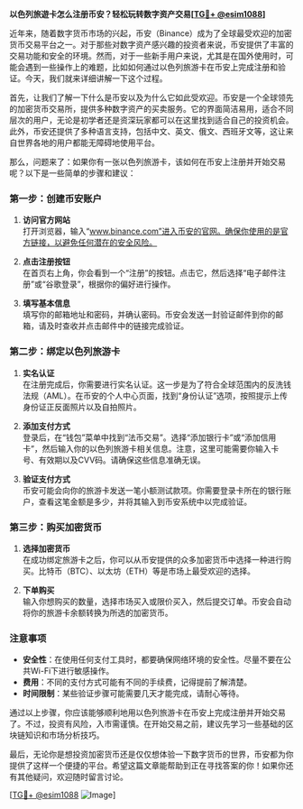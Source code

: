 **以色列旅遊卡怎么注册币安？轻松玩转数字资产交易[[TG💪+ @esim1088](https://t.me/s/esim1088)]**

近年来，随着数字货币市场的兴起，币安（Binance）成为了全球最受欢迎的加密货币交易平台之一。对于那些对数字资产感兴趣的投资者来说，币安提供了丰富的交易功能和安全的环境。然而，对于一些新手用户来说，尤其是在国外使用时，可能会遇到一些操作上的难题，比如如何通过以色列旅游卡在币安上完成注册和验证。今天，我们就来详细讲解一下这个过程。

首先，让我们了解一下什么是币安以及为什么它如此受欢迎。币安是一个全球领先的加密货币交易所，提供多种数字资产的买卖服务。它的界面简洁易用，适合不同层次的用户，无论是初学者还是资深玩家都可以在这里找到适合自己的投资机会。此外，币安还提供了多种语言支持，包括中文、英文、俄文、西班牙文等，这让来自世界各地的用户都能无障碍地使用平台。

那么，问题来了：如果你有一张以色列旅游卡，该如何在币安上注册并开始交易呢？以下是一些简单的步骤和建议：

### 第一步：创建币安账户

1. **访问官方网站**  
   打开浏览器，输入“www.binance.com”进入币安的官网。确保你使用的是官方链接，以避免任何潜在的安全风险。

2. **点击注册按钮**  
   在首页右上角，你会看到一个“注册”的按钮。点击它，然后选择“电子邮件注册”或“谷歌登录”，根据你的偏好进行操作。

3. **填写基本信息**  
   填写你的邮箱地址和密码，并确认密码。币安会发送一封验证邮件到你的邮箱，请及时查收并点击邮件中的链接完成验证。

### 第二步：绑定以色列旅游卡

1. **实名认证**  
   在注册完成后，你需要进行实名认证。这一步是为了符合全球范围内的反洗钱法规（AML）。在币安的个人中心页面，找到“身份认证”选项，按照提示上传身份证正反面照片以及自拍照片。

2. **添加支付方式**  
   登录后，在“钱包”菜单中找到“法币交易”。选择“添加银行卡”或“添加信用卡”，然后输入你的以色列旅游卡相关信息。注意，这里可能需要你输入卡号、有效期以及CVV码。请确保这些信息准确无误。

3. **验证支付方式**  
   币安可能会向你的旅游卡发送一笔小额测试款项。你需要登录卡所在的银行账户，查看这笔金额是多少，并将其输入到币安系统中以完成验证。

### 第三步：购买加密货币

1. **选择加密货币**  
   在成功绑定旅游卡之后，你可以从币安提供的众多加密货币中选择一种进行购买。比特币（BTC）、以太坊（ETH）等是市场上最受欢迎的选择。

2. **下单购买**  
   输入你想购买的数量，选择市场买入或限价买入，然后提交订单。币安会自动将你的旅游卡余额转换为所选的加密货币。

### 注意事项

- **安全性**：在使用任何支付工具时，都要确保网络环境的安全性。尽量不要在公共Wi-Fi下进行敏感操作。
- **费用**：不同的支付方式可能有不同的手续费，记得提前了解清楚。
- **时间限制**：某些验证步骤可能需要几天才能完成，请耐心等待。

通过以上步骤，你应该能够顺利地用以色列旅游卡在币安上完成注册并开始交易了。不过，投资有风险，入市需谨慎。在开始交易之前，建议先学习一些基础的区块链知识和市场分析技巧。

最后，无论你是想投资加密货币还是仅仅想体验一下数字货币的世界，币安都为你提供了这样一个便捷的平台。希望这篇文章能帮助到正在寻找答案的你！如果你还有其他疑问，欢迎随时留言讨论。

[[TG💪+ @esim1088](https://t.me/s/esim1088) ![Image](https://i.postimg.cc/4NQfJmqS/Snipaste-2025-05-13-00-14-12.png)]